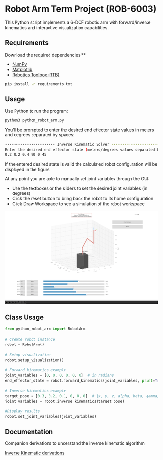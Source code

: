 
# Robot Arm Term Project (ROB-6003)

This Python script implements a 6-DOF robotic arm with forward/inverse kinematics and interactive visualization capabilities.


## Requirements

Download the required dependencies:**
- [NumPy](https://numpy.org/install/)
- [Matplotlib](https://matplotlib.org/stable/users/installing.html)
- [Robotics Toolbox (RTB)](https://petercorke.com/toolboxes/robotics-toolbox/)


```bash
pip install -r requirements.txt
```


## Usage
Use Python to run the program:
```bash
python3 python_robot_arm.py
```

You'll be prompted to enter the desired end effector state values in meters and degrees separated by spaces:
```bash
----------------------- Inverse Kinematic Solver -----------------------
Enter the desired end effector state (meters/degrees values separated by spaces: 'x y z alpha beta gamma'):
0.2 0.2 0.4 90 0 45
```
If the entered desired state is valid the calculated robot configuration will be displayed in the figure.

At any point you are able to manually set joint variables through the GUI:
- Use the textboxes or the sliders to set the desired joint variables (in degrees)
- Click the reset button to bring back the robot to its home configuration
- Click Draw Workspace to see a simulation of the robot workspace

![GUI_screenshot](GUI_screenshot.png "GUI Usage")


## Class Usage

```python
from python_robot_arm import RobotArm

# Create robot instance
robot = RobotArm()

# Setup visualization
robot.setup_visualization()

# Forward kinematics example
joint_variables = [0, 0, 0, 0, 0, 0]  # in radians
end_effector_state = robot.forward_kinematics(joint_variables, print=True)

# Inverse kinematics example
target_pose = [0.3, 0.2, 0.1, 0, 0, 0]  # [x, y, z, alpha, beta, gamma]
joint_variables = robot.inverse_kinematics(target_pose)

#Display results
robot.set_joint_variables(joint_variables)
```


## Documentation

Companion derivations to understand the inverse kinematic algorithm

[Inverse Kinematic derivations](6dof_IK_derivations.pdf)


